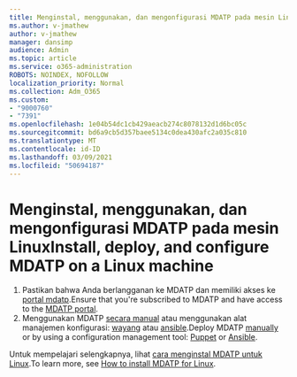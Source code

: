 ```yaml
---
title: Menginstal, menggunakan, dan mengonfigurasi MDATP pada mesin Linux
ms.author: v-jmathew
author: v-jmathew
manager: dansimp
audience: Admin
ms.topic: article
ms.service: o365-administration
ROBOTS: NOINDEX, NOFOLLOW
localization_priority: Normal
ms.collection: Adm_O365
ms.custom:
- "9000760"
- "7391"
ms.openlocfilehash: 1e04b54dc1cb429aeacb274c8078132d1d6bc05c
ms.sourcegitcommit: bd6a9cb5d357baee5134c0dea430afc2a035c810
ms.translationtype: MT
ms.contentlocale: id-ID
ms.lasthandoff: 03/09/2021
ms.locfileid: "50694187"
---
```

# <a name="install-deploy-and-configure-mdatp-on-a-linux-machine"></a><span data-ttu-id="32d40-102">Menginstal, menggunakan, dan mengonfigurasi MDATP pada mesin Linux</span><span class="sxs-lookup"><span data-stu-id="32d40-102">Install, deploy, and configure MDATP on a Linux machine</span></span>

1. <span data-ttu-id="32d40-103">Pastikan bahwa Anda berlangganan ke MDATP dan memiliki akses ke [portal mdatp](https://go.microsoft.com/fwlink/?linkid=2144512).</span><span class="sxs-lookup"><span data-stu-id="32d40-103">Ensure that you're subscribed to MDATP and have access to the [MDATP portal](https://go.microsoft.com/fwlink/?linkid=2144512).</span></span>
2. <span data-ttu-id="32d40-104">Menggunakan MDATP [secara manual](https://go.microsoft.com/fwlink/?linkid=2144809) atau menggunakan alat manajemen konfigurasi: [wayang](https://go.microsoft.com/fwlink/?linkid=2144715) atau [ansible](https://go.microsoft.com/fwlink/?linkid=2144716).</span><span class="sxs-lookup"><span data-stu-id="32d40-104">Deploy MDATP [manually](https://go.microsoft.com/fwlink/?linkid=2144809) or by using a configuration management tool: [Puppet](https://go.microsoft.com/fwlink/?linkid=2144715) or [Ansible](https://go.microsoft.com/fwlink/?linkid=2144716).</span></span>

<span data-ttu-id="32d40-105">Untuk mempelajari selengkapnya, lihat [cara menginstal MDATP untuk Linux](https://go.microsoft.com/fwlink/?linkid=2144717).</span><span class="sxs-lookup"><span data-stu-id="32d40-105">To learn more, see [How to install MDATP for Linux](https://go.microsoft.com/fwlink/?linkid=2144717).</span></span>
